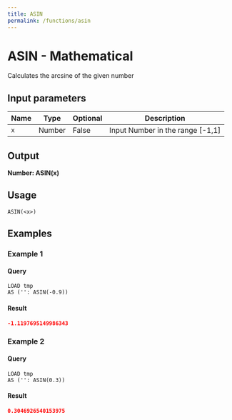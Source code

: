 ```yaml
---
title: ASIN
permalink: /functions/asin
---
```


# ASIN - Mathematical

Calculates the arcsine of the given number

## Input parameters

| Name | Type | Optional | Description |
| --- | --- | --- | --- |
| `x` | Number | False | Input Number in the range [-1,1] |

## Output

**Number: ASIN(x)**

## Usage

```joda
ASIN(<x>)
```

## Examples

### Example 1


#### Query
```joda
LOAD tmp
AS ('': ASIN(-0.9))
```
#### Result
```json
-1.1197695149986343
```


### Example 2


#### Query
```joda
LOAD tmp
AS ('': ASIN(0.3))
```
#### Result
```json
0.3046926540153975
```


